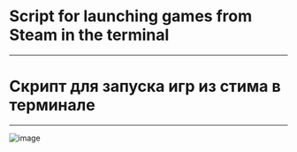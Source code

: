 # Script for launching games from Steam in the terminal
---
# Скрипт для запуска игр из стима в терминале
---
![image](https://github.com/user-attachments/assets/0308b71a-bc54-43a1-b779-9b9bb86a21e4)
